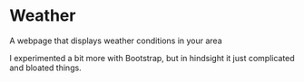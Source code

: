 # Weather
A webpage that displays weather conditions in your area

I experimented a bit more with Bootstrap, but in hindsight it just complicated and bloated things.
